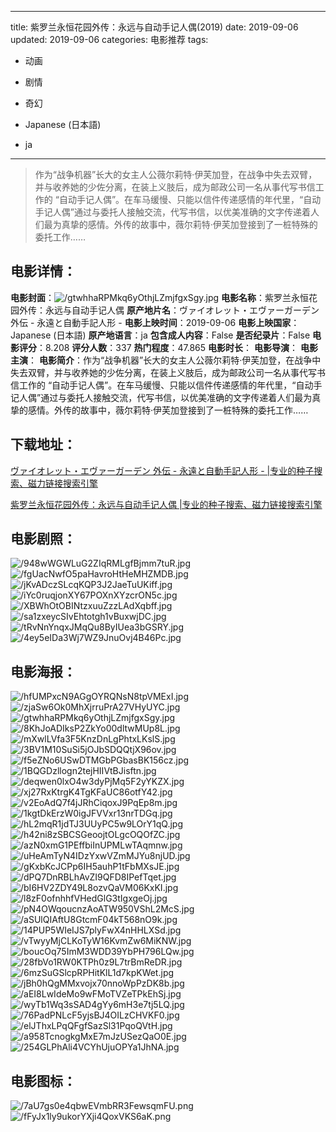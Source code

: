 
---
title: 紫罗兰永恒花园外传：永远与自动手记人偶(2019)
date: 2019-09-06
updated: 2019-09-06
categories: 电影推荐
tags:
- 动画
- 剧情
- 奇幻

- Japanese (日本語)
- ja
---


> 作为“战争机器”长大的女主人公薇尔莉特·伊芙加登，在战争中失去双臂，并与收养她的少佐分离，在装上义肢后，成为邮政公司一名从事代写书信工作的 “自动手记人偶”。在车马缓慢、只能以信件传递感情的年代里，“自动手记人偶”通过与委托人接触交流，代写书信，以优美准确的文字传递着人们最为真挚的感情。外传的故事中，薇尔莉特·伊芙加登接到了一桩特殊的委托工作……

## **电影详情**：

**电影封面**：<img src="https://image.tmdb.org/t/p/w200/gtwhhaRPMkq6yOthjLZmjfgxSgy.jpg" alt="/gtwhhaRPMkq6yOthjLZmjfgxSgy.jpg" title="/gtwhhaRPMkq6yOthjLZmjfgxSgy.jpg">
**电影名称**：紫罗兰永恒花园外传：永远与自动手记人偶
**原产地片名**：ヴァイオレット・エヴァーガーデン 外伝 - 永遠と自動手記人形 -
**电影上映时间**：2019-09-06
**电影上映国家**：Japanese (日本語)
**原产地语言**：ja
**包含成人内容**：False
**是否纪录片**：False
**电影评分**：8.208
**评分人数**：337
**热门程度**：47.865
**电影时长**：
**电影导演**：
**电影主演**：
**电影简介**：作为“战争机器”长大的女主人公薇尔莉特·伊芙加登，在战争中失去双臂，并与收养她的少佐分离，在装上义肢后，成为邮政公司一名从事代写书信工作的 “自动手记人偶”。在车马缓慢、只能以信件传递感情的年代里，“自动手记人偶”通过与委托人接触交流，代写书信，以优美准确的文字传递着人们最为真挚的感情。外传的故事中，薇尔莉特·伊芙加登接到了一桩特殊的委托工作……

## **下载地址**：
[ヴァイオレット・エヴァーガーデン 外伝 - 永遠と自動手記人形 - |专业的种子搜索、磁力链接搜索引擎](https://movie.amd794.com:2083/?search=%E3%83%B4%E3%82%A1%E3%82%A4%E3%82%AA%E3%83%AC%E3%83%83%E3%83%88%E3%83%BB%E3%82%A8%E3%83%B4%E3%82%A1%E3%83%BC%E3%82%AC%E3%83%BC%E3%83%87%E3%83%B3%20%E5%A4%96%E4%BC%9D%20-%20%E6%B0%B8%E9%81%A0%E3%81%A8%E8%87%AA%E5%8B%95%E6%89%8B%E8%A8%98%E4%BA%BA%E5%BD%A2%20-&ordering=&mode=match_phrase&page_size=10&page=1)

[紫罗兰永恒花园外传：永远与自动手记人偶 |专业的种子搜索、磁力链接搜索引擎](https://movie.amd794.com:2083/?search=%E7%B4%AB%E7%BD%97%E5%85%B0%E6%B0%B8%E6%81%92%E8%8A%B1%E5%9B%AD%E5%A4%96%E4%BC%A0%EF%BC%9A%E6%B0%B8%E8%BF%9C%E4%B8%8E%E8%87%AA%E5%8A%A8%E6%89%8B%E8%AE%B0%E4%BA%BA%E5%81%B6&ordering=&mode=match_phrase&page_size=10&page=1)
 

## **电影剧照**：
<img src="https://image.tmdb.org/t/p/original/948wWGWLuG2ZIqRMLgfBjmm7tuR.jpg" alt="/948wWGWLuG2ZIqRMLgfBjmm7tuR.jpg" title="/948wWGWLuG2ZIqRMLgfBjmm7tuR.jpg"><img src="https://image.tmdb.org/t/p/original/fgUacNwfO5paHavroHtHeMHZMDB.jpg" alt="/fgUacNwfO5paHavroHtHeMHZMDB.jpg" title="/fgUacNwfO5paHavroHtHeMHZMDB.jpg"><img src="https://image.tmdb.org/t/p/original/jKvADczSLcqKQP3J2JaeTuUKiff.jpg" alt="/jKvADczSLcqKQP3J2JaeTuUKiff.jpg" title="/jKvADczSLcqKQP3J2JaeTuUKiff.jpg"><img src="https://image.tmdb.org/t/p/original/iYc0ruqjonXY67POXnXYzcrON5c.jpg" alt="/iYc0ruqjonXY67POXnXYzcrON5c.jpg" title="/iYc0ruqjonXY67POXnXYzcrON5c.jpg"><img src="https://image.tmdb.org/t/p/original/XBWhOtOBINtzxuuZzzLAdXqbff.jpg" alt="/XBWhOtOBINtzxuuZzzLAdXqbff.jpg" title="/XBWhOtOBINtzxuuZzzLAdXqbff.jpg"><img src="https://image.tmdb.org/t/p/original/sa1zxeycSIvEhtotgh1vBuxwjDC.jpg" alt="/sa1zxeycSIvEhtotgh1vBuxwjDC.jpg" title="/sa1zxeycSIvEhtotgh1vBuxwjDC.jpg"><img src="https://image.tmdb.org/t/p/original/tRvNnYnqxJMqQu8ByIUea3bGSRY.jpg" alt="/tRvNnYnqxJMqQu8ByIUea3bGSRY.jpg" title="/tRvNnYnqxJMqQu8ByIUea3bGSRY.jpg"><img src="https://image.tmdb.org/t/p/original/4ey5eIDa3Wj7WZ9JnuOvj4B46Pc.jpg" alt="/4ey5eIDa3Wj7WZ9JnuOvj4B46Pc.jpg" title="/4ey5eIDa3Wj7WZ9JnuOvj4B46Pc.jpg">

## **电影海报**：
<img src="https://image.tmdb.org/t/p/original/hfUMPxcN9AGgOYRQNsN8tpVMExI.jpg" alt="/hfUMPxcN9AGgOYRQNsN8tpVMExI.jpg" title="/hfUMPxcN9AGgOYRQNsN8tpVMExI.jpg"><img src="https://image.tmdb.org/t/p/original/zjaSw6Ok0MhXjrruPrA27VHyUYC.jpg" alt="/zjaSw6Ok0MhXjrruPrA27VHyUYC.jpg" title="/zjaSw6Ok0MhXjrruPrA27VHyUYC.jpg"><img src="https://image.tmdb.org/t/p/original/gtwhhaRPMkq6yOthjLZmjfgxSgy.jpg" alt="/gtwhhaRPMkq6yOthjLZmjfgxSgy.jpg" title="/gtwhhaRPMkq6yOthjLZmjfgxSgy.jpg"><img src="https://image.tmdb.org/t/p/original/8KhJoADIksP2ZkYo00dltwMUp8L.jpg" alt="/8KhJoADIksP2ZkYo00dltwMUp8L.jpg" title="/8KhJoADIksP2ZkYo00dltwMUp8L.jpg"><img src="https://image.tmdb.org/t/p/original/mXwlLVfa3F5KnzDnLgPhtxLKslS.jpg" alt="/mXwlLVfa3F5KnzDnLgPhtxLKslS.jpg" title="/mXwlLVfa3F5KnzDnLgPhtxLKslS.jpg"><img src="https://image.tmdb.org/t/p/original/3BV1M10SuSi5jOJbSDQQtjX96ov.jpg" alt="/3BV1M10SuSi5jOJbSDQQtjX96ov.jpg" title="/3BV1M10SuSi5jOJbSDQQtjX96ov.jpg"><img src="https://image.tmdb.org/t/p/original/f5eZNo6USwDTMGbPGbasBK156cz.jpg" alt="/f5eZNo6USwDTMGbPGbasBK156cz.jpg" title="/f5eZNo6USwDTMGbPGbasBK156cz.jpg"><img src="https://image.tmdb.org/t/p/original/1BQGDzllogn2tejHIIVtBJisftn.jpg" alt="/1BQGDzllogn2tejHIIVtBJisftn.jpg" title="/1BQGDzllogn2tejHIIVtBJisftn.jpg"><img src="https://image.tmdb.org/t/p/original/deqwen0lxO4w3dyPjMq5F2yYKZX.jpg" alt="/deqwen0lxO4w3dyPjMq5F2yYKZX.jpg" title="/deqwen0lxO4w3dyPjMq5F2yYKZX.jpg"><img src="https://image.tmdb.org/t/p/original/xj27RxKtrgK4TgKFaUC86otfY42.jpg" alt="/xj27RxKtrgK4TgKFaUC86otfY42.jpg" title="/xj27RxKtrgK4TgKFaUC86otfY42.jpg"><img src="https://image.tmdb.org/t/p/original/v2EoAdQ7f4jJRhCiqoxJ9PqEp8m.jpg" alt="/v2EoAdQ7f4jJRhCiqoxJ9PqEp8m.jpg" title="/v2EoAdQ7f4jJRhCiqoxJ9PqEp8m.jpg"><img src="https://image.tmdb.org/t/p/original/1kgtDkErzW0igJFVVxr13nrTDGq.jpg" alt="/1kgtDkErzW0igJFVVxr13nrTDGq.jpg" title="/1kgtDkErzW0igJFVVxr13nrTDGq.jpg"><img src="https://image.tmdb.org/t/p/original/hL2mqR1jdTJ3UUyPC5w9LOrY1qQ.jpg" alt="/hL2mqR1jdTJ3UUyPC5w9LOrY1qQ.jpg" title="/hL2mqR1jdTJ3UUyPC5w9LOrY1qQ.jpg"><img src="https://image.tmdb.org/t/p/original/h42ni8zSBCSGeoojtOLgcOQOfZC.jpg" alt="/h42ni8zSBCSGeoojtOLgcOQOfZC.jpg" title="/h42ni8zSBCSGeoojtOLgcOQOfZC.jpg"><img src="https://image.tmdb.org/t/p/original/azN0xmG1PEffbiInUPMLwTAqmnw.jpg" alt="/azN0xmG1PEffbiInUPMLwTAqmnw.jpg" title="/azN0xmG1PEffbiInUPMLwTAqmnw.jpg"><img src="https://image.tmdb.org/t/p/original/uHeAmTyN4IDzYxwVZmMJYu8njUD.jpg" alt="/uHeAmTyN4IDzYxwVZmMJYu8njUD.jpg" title="/uHeAmTyN4IDzYxwVZmMJYu8njUD.jpg"><img src="https://image.tmdb.org/t/p/original/gKxbKcJCPp6IH5auhP1tFbMXsJE.jpg" alt="/gKxbKcJCPp6IH5auhP1tFbMXsJE.jpg" title="/gKxbKcJCPp6IH5auhP1tFbMXsJE.jpg"><img src="https://image.tmdb.org/t/p/original/dPQ7DnRBLhAvZI9QFD8IPefTqet.jpg" alt="/dPQ7DnRBLhAvZI9QFD8IPefTqet.jpg" title="/dPQ7DnRBLhAvZI9QFD8IPefTqet.jpg"><img src="https://image.tmdb.org/t/p/original/bI6HV2ZDY49L8ozvQaVM06KxKI.jpg" alt="/bI6HV2ZDY49L8ozvQaVM06KxKI.jpg" title="/bI6HV2ZDY49L8ozvQaVM06KxKI.jpg"><img src="https://image.tmdb.org/t/p/original/l8zF0ofnhhfVHedGlG3tIgxgeOj.jpg" alt="/l8zF0ofnhhfVHedGlG3tIgxgeOj.jpg" title="/l8zF0ofnhhfVHedGlG3tIgxgeOj.jpg"><img src="https://image.tmdb.org/t/p/original/pN4OWqoucnzAoATW950VShL2McS.jpg" alt="/pN4OWqoucnzAoATW950VShL2McS.jpg" title="/pN4OWqoucnzAoATW950VShL2McS.jpg"><img src="https://image.tmdb.org/t/p/original/aSUlQIAftU8GtcmF04kT568nO9k.jpg" alt="/aSUlQIAftU8GtcmF04kT568nO9k.jpg" title="/aSUlQIAftU8GtcmF04kT568nO9k.jpg"><img src="https://image.tmdb.org/t/p/original/14PUP5WIeIJS7plyFwX4nHHLXSd.jpg" alt="/14PUP5WIeIJS7plyFwX4nHHLXSd.jpg" title="/14PUP5WIeIJS7plyFwX4nHHLXSd.jpg"><img src="https://image.tmdb.org/t/p/original/vTwyyMjCLKoTyW16KvmZw6MiKNW.jpg" alt="/vTwyyMjCLKoTyW16KvmZw6MiKNW.jpg" title="/vTwyyMjCLKoTyW16KvmZw6MiKNW.jpg"><img src="https://image.tmdb.org/t/p/original/boucOq75ImM3WDD39YbPH796LQw.jpg" alt="/boucOq75ImM3WDD39YbPH796LQw.jpg" title="/boucOq75ImM3WDD39YbPH796LQw.jpg"><img src="https://image.tmdb.org/t/p/original/28fbVo1RW0KTPh0z9L7trBmReDR.jpg" alt="/28fbVo1RW0KTPh0z9L7trBmReDR.jpg" title="/28fbVo1RW0KTPh0z9L7trBmReDR.jpg"><img src="https://image.tmdb.org/t/p/original/6mzSuGSlcpRPHitKlL1d7kpKWet.jpg" alt="/6mzSuGSlcpRPHitKlL1d7kpKWet.jpg" title="/6mzSuGSlcpRPHitKlL1d7kpKWet.jpg"><img src="https://image.tmdb.org/t/p/original/jBh0hQgMMxvojx70nnoWpPzDK8b.jpg" alt="/jBh0hQgMMxvojx70nnoWpPzDK8b.jpg" title="/jBh0hQgMMxvojx70nnoWpPzDK8b.jpg"><img src="https://image.tmdb.org/t/p/original/aEI8LwIdeMo9wFMoTVZeTPkEhSj.jpg" alt="/aEI8LwIdeMo9wFMoTVZeTPkEhSj.jpg" title="/aEI8LwIdeMo9wFMoTVZeTPkEhSj.jpg"><img src="https://image.tmdb.org/t/p/original/wyTb1Wq3sSAD4gYy6mH3e7tj5LQ.jpg" alt="/wyTb1Wq3sSAD4gYy6mH3e7tj5LQ.jpg" title="/wyTb1Wq3sSAD4gYy6mH3e7tj5LQ.jpg"><img src="https://image.tmdb.org/t/p/original/76PadPNLcF5yjsBJ4OILzCHVKF0.jpg" alt="/76PadPNLcF5yjsBJ4OILzCHVKF0.jpg" title="/76PadPNLcF5yjsBJ4OILzCHVKF0.jpg"><img src="https://image.tmdb.org/t/p/original/elJThxLPqQFgfSazSl31PqoQVtH.jpg" alt="/elJThxLPqQFgfSazSl31PqoQVtH.jpg" title="/elJThxLPqQFgfSazSl31PqoQVtH.jpg"><img src="https://image.tmdb.org/t/p/original/a958TcnogkgMxE7mJzUSezQaO0E.jpg" alt="/a958TcnogkgMxE7mJzUSezQaO0E.jpg" title="/a958TcnogkgMxE7mJzUSezQaO0E.jpg"><img src="https://image.tmdb.org/t/p/original/254GLPhAli4VCYhUjuOPYa1JhNA.jpg" alt="/254GLPhAli4VCYhUjuOPYa1JhNA.jpg" title="/254GLPhAli4VCYhUjuOPYa1JhNA.jpg">

## **电影图标**：
<img src="https://image.tmdb.org/t/p/original/7aU7gs0e4qbwEVmbRR3FewsqmFU.png" alt="/7aU7gs0e4qbwEVmbRR3FewsqmFU.png" title="/7aU7gs0e4qbwEVmbRR3FewsqmFU.png"><img src="https://image.tmdb.org/t/p/original/fFyJx1ly9ukorYXji4QoxVKS6aK.png" alt="/fFyJx1ly9ukorYXji4QoxVKS6aK.png" title="/fFyJx1ly9ukorYXji4QoxVKS6aK.png">
